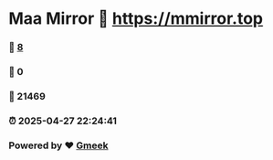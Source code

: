 # Maa Mirror :link: https://mmirror.top 
### :page_facing_up: [8](https://mmirror.top/tag.html) 
### :speech_balloon: 0 
### :hibiscus: 21469 
### :alarm_clock: 2025-04-27 22:24:41 
### Powered by :heart: [Gmeek](https://github.com/Meekdai/Gmeek)

